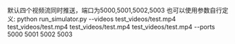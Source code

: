 默认四个视频流同时推送，端口为5000,5001,5002,5003
也可以使用参数自行定义:
python run_simulator.py --videos test_videos/test.mp4 test_videos/test.mp4 test_videos/test.mp4 test_videos/test.mp4 --ports 5000 5001 5002 5003